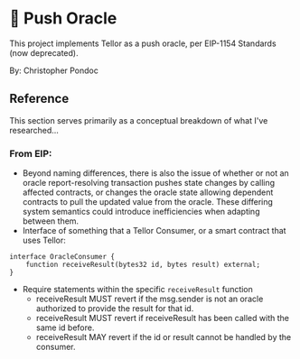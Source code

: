 # 🤚 Push Oracle
This project implements Tellor as a push oracle, per EIP-1154 Standards (now deprecated).

By: Christopher Pondoc

## Reference

This section serves primarily as a conceptual breakdown of what I've researched...

### From EIP:
* Beyond naming differences, there is also the issue of whether or not an oracle report-resolving transaction pushes state changes by calling affected contracts, or changes the oracle state allowing dependent contracts to pull the updated value from the oracle. These differing system semantics could introduce inefficiencies when adapting between them.
* Interface of something that a Tellor Consumer, or a smart contract that uses Tellor:
``` solidity
interface OracleConsumer {
    function receiveResult(bytes32 id, bytes result) external;
}
```
* Require statements within the specific `receiveResult` function
    - receiveResult MUST revert if the msg.sender is not an oracle authorized to provide the result for that id.
    - receiveResult MUST revert if receiveResult has been called with the same id before.
    - receiveResult MAY revert if the id or result cannot be handled by the consumer.
